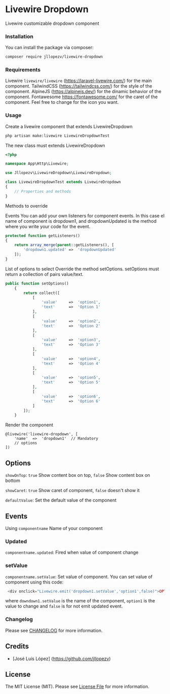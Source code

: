 # Livewire Dropdown

Livewire customizable dropdown component

### Installation

You can install the package via composer:

```bash
composer require jllopezv/livewire-dropdown
```

### Requirements

Livewire `livewire/livewire` (https://laravel-livewire.com/) for the main component.
TailwindCSS (https://tailwindcss.com/) for the style of the component.
AlpineJS (https://alpinejs.dev/) for the dinamic behavior of the component.
Fontawesome https://fontawesome.com/ for the caret of the component. Feel free to change for the icon you want.

### Usage

Create a livewire component that extends LivewireDropdown

``` bash
php artisan make:livewire LivewireDropdownTest
```

The new class must extends LivewireDropdown
 
``` php
<?php

namespace App\Http\Livewire;

use Jllopezv\LivewireDropdown\LivewireDropdown;

class LivewireDropdownTest extends LivewireDropdown
{
    // Properties and methods
}
```

Methods to override

Events
You can add your own listeners for component events. In this case el name of component is dropdown1, and dropdownUpdated is the method where you write your code for the event.
```php
protected function getListeners()
{
    return array_merge(parent::getListeners(), [
        'dropdown1.updated' =>  'dropdownUpdated'
    ]);
}
```

List of options to select
Override the method setOptions. setOptions must return a collection of pairs value/text.
```php
public function setOptions()
    {
        return collect([
            [
                'value'     =>  'option1',
                'text'      =>  'Option 1'
            ],
            [
                'value'     =>  'option2',
                'text'      =>  'Option 2'
            ],
            [
                'value'     =>  'option3',
                'text'      =>  'Option 3'
            ],
            [
                'value'     =>  'option4',
                'text'      =>  'Option 4'
            ],
            [
                'value'     =>  'option5',
                'text'      =>  'Option 5'
            ],
            [
                'value'     =>  'option6',
                'text'      =>  'Option 6'
            ]
        ]);
    }
```


Render the component

```blade
@livewire('livewire-dropdown', [
    'name'  =>  'dropdown1'  // Mandatory
    // options
])
```

## Options

`showOnTop`: `true` Show content box on top, `false` Show content box on bottom

`showCaret`: `true` Show caret of component, `false` doesn't show it

`defaultValue`: Set the default value of the component

## Events 

Using `componentname` Name of your component

### Updated
`componentname.updated`: Fired when value of component change
### setValue
`componentname.setValue`: Set value of component. 
You can set value of component using this code:

```php
 <div onclick="Livewire.emit('dropdown1.setValue','option1',false)">OPTION 1</div>
```

where `downdown1.setValue` is the name of the component, `option1` is the value to change and `false` is for not emit updated event.


### Changelog

Please see [CHANGELOG](CHANGELOG.md) for more information.


## Credits

- [José Luís López] (https://github.com/jllopezv)


## License

The MIT License (MIT). Please see [License File](LICENSE.md) for more information.
